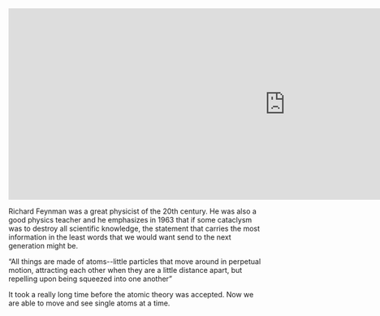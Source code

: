 <iframe src="https://h5p.org/h5p/embed/74947" width="1090" height="377" frameborder="0" allowfullscreen="allowfullscreen"></iframe><script src="https://h5p.org/sites/all/modules/h5p/library/js/h5p-resizer.js" charset="UTF-8"></script>

Richard Feynman was a great physicist of the 20th century. He was also a good physics teacher and he emphasizes in 1963 that if some cataclysm was to destroy all scientific knowledge, the statement that carries the most information in the least words that we would want send to the next generation might be.

“All things are made of atoms--little particles that move around in perpetual motion, attracting each other when they are a little distance apart, but repelling upon being squeezed into one another”

It took a really long time before the atomic theory was accepted. Now we are able to move and see single atoms at a time. 
